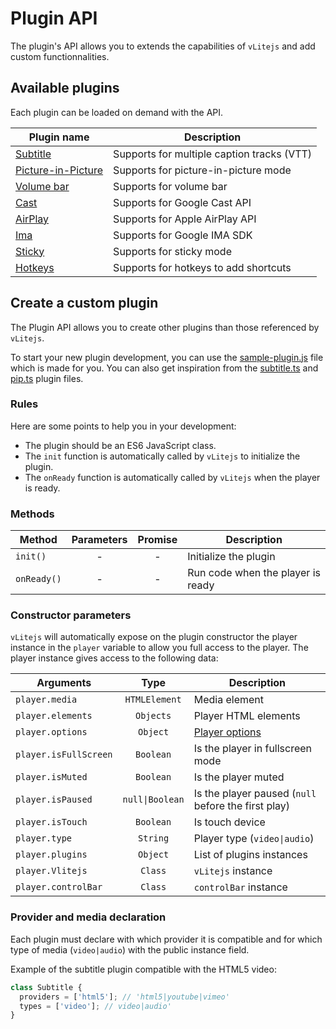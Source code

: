 # Plugin API

The plugin's API allows you to extends the capabilities of `vLitejs` and add custom functionnalities.

## Available plugins

Each plugin can be loaded on demand with the API.

| Plugin name                           | Description                                |
| ------------------------------------- | ------------------------------------------ |
| [Subtitle](./subtitle/README.md)      | Supports for multiple caption tracks (VTT) |
| [Picture-in-Picture](./pip/README.md) | Supports for picture-in-picture mode       |
| [Volume bar](./volume-bar/README.md)  | Supports for volume bar                    |
| [Cast](./cast/README.md)              | Supports for Google Cast API               |
| [AirPlay](./airplay/README.md)        | Supports for Apple AirPlay API             |
| [Ima](./ima/README.md)                | Supports for Google IMA SDK                |
| [Sticky](./sticky/README.md)          | Supports for sticky mode                   |
| [Hotkeys](./hotkeys/README.md)        | Supports for hotkeys to add shortcuts      |

## Create a custom plugin

The Plugin API allows you to create other plugins than those referenced by `vLitejs`.

To start your new plugin development, you can use the [sample-plugin.js](https://github.com/vlitejs/vlite/blob/main/src/plugins/sample/sample-plugin.js) file which is made for you. You can also get inspiration from the [subtitle.ts](https://github.com/vlitejs/vlite/blob/main/src/plugins/subtitle/subtitle.ts) and [pip.ts](https://github.com/vlitejs/vlite/blob/main/src/plugins/pip/pip.ts) plugin files.

### Rules

Here are some points to help you in your development:

- The plugin should be an ES6 JavaScript class.
- The `init` function is automatically called by `vLitejs` to initialize the plugin.
- The `onReady` function is automatically called by `vLitejs` when the player is ready.

### Methods

| Method      | Parameters | Promise | Description                       |
| ----------- | :--------: | :-----: | --------------------------------- |
| `init()`    |     -      |    -    | Initialize the plugin             |
| `onReady()` |     -      |    -    | Run code when the player is ready |

### Constructor parameters

`vLitejs` will automatically expose on the plugin constructor the player instance in the `player` variable to allow you full access to the player. The player instance gives access to the following data:

| Arguments             |      Type       | Description                                         |
| --------------------- | :-------------: | --------------------------------------------------- |
| `player.media`        |  `HTMLElement`  | Media element                                       |
| `player.elements`     |    `Objects`    | Player HTML elements                                |
| `player.options`      |    `Object`     | [Player options](../../README.md#Options)           |
| `player.isFullScreen` |    `Boolean`    | Is the player in fullscreen mode                    |
| `player.isMuted`      |    `Boolean`    | Is the player muted                                 |
| `player.isPaused`     | `null\|Boolean` | Is the player paused (`null` before the first play) |
| `player.isTouch`      |    `Boolean`    | Is touch device                                     |
| `player.type`         |    `String`     | Player type (`video\|audio`)                        |
| `player.plugins`      |    `Object`     | List of plugins instances                           |
| `player.Vlitejs`      |     `Class`     | `vLitejs` instance                                  |
| `player.controlBar`   |     `Class`     | `controlBar` instance                               |

### Provider and media declaration

Each plugin must declare with which provider it is compatible and for which type of media (`video|audio`) with the public instance field.

Example of the subtitle plugin compatible with the HTML5 video:

```js
class Subtitle {
  providers = ['html5']; // 'html5|youtube|vimeo'
  types = ['video']; // video|audio'
}
```
